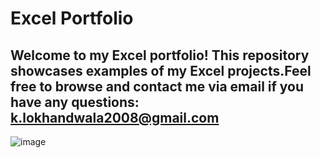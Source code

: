 # Excel Portfolio
## Welcome to my Excel portfolio! This repository showcases examples of my Excel projects.Feel free to browse and contact me via email if you have any questions: k.lokhandwala2008@gmail.com
![image](https://github.com/user-attachments/assets/dafd3eba-2e82-4585-a326-06930dd7cd58)

